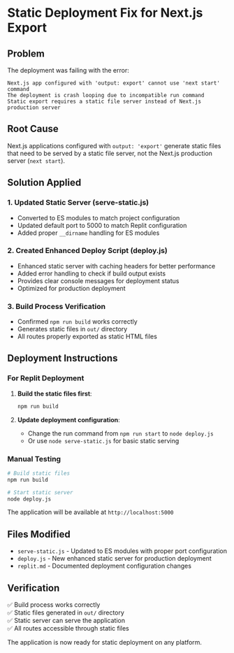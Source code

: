 # Static Deployment Fix for Next.js Export

## Problem
The deployment was failing with the error:
```
Next.js app configured with 'output: export' cannot use 'next start' command
The deployment is crash looping due to incompatible run command
Static export requires a static file server instead of Next.js production server
```

## Root Cause
Next.js applications configured with `output: 'export'` generate static files that need to be served by a static file server, not the Next.js production server (`next start`).

## Solution Applied

### 1. Updated Static Server (serve-static.js)
- Converted to ES modules to match project configuration
- Updated default port to 5000 to match Replit configuration
- Added proper `__dirname` handling for ES modules

### 2. Created Enhanced Deploy Script (deploy.js)
- Enhanced static server with caching headers for better performance
- Added error handling to check if build output exists
- Provides clear console messages for deployment status
- Optimized for production deployment

### 3. Build Process Verification
- Confirmed `npm run build` works correctly
- Generates static files in `out/` directory
- All routes properly exported as static HTML files

## Deployment Instructions

### For Replit Deployment
1. **Build the static files first**:
   ```bash
   npm run build
   ```

2. **Update deployment configuration**:
   - Change the run command from `npm run start` to `node deploy.js`
   - Or use `node serve-static.js` for basic static serving

### Manual Testing
```bash
# Build static files
npm run build

# Start static server
node deploy.js
```

The application will be available at `http://localhost:5000`

## Files Modified
- `serve-static.js` - Updated to ES modules with proper port configuration
- `deploy.js` - New enhanced static server for production deployment
- `replit.md` - Documented deployment configuration changes

## Verification
✅ Build process works correctly  
✅ Static files generated in `out/` directory  
✅ Static server can serve the application  
✅ All routes accessible through static files  

The application is now ready for static deployment on any platform.